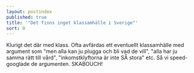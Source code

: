 ```yaml
---
layout: postindex
published: true
title: '"Det finns inget klassamhälle i Sverige"'
sort: 0
---
```


Klurigt det där med klass. Ofta avfärdas ett eventuellt klassamhälle med argument som "men alla kan ju plugga och bli vad de vill", "alla har ju samma rätt till vård", "inkomstklyftorna är inte SÅ stora" etc. Så vi speed-googlade de argumenten. SKABOUCH!
